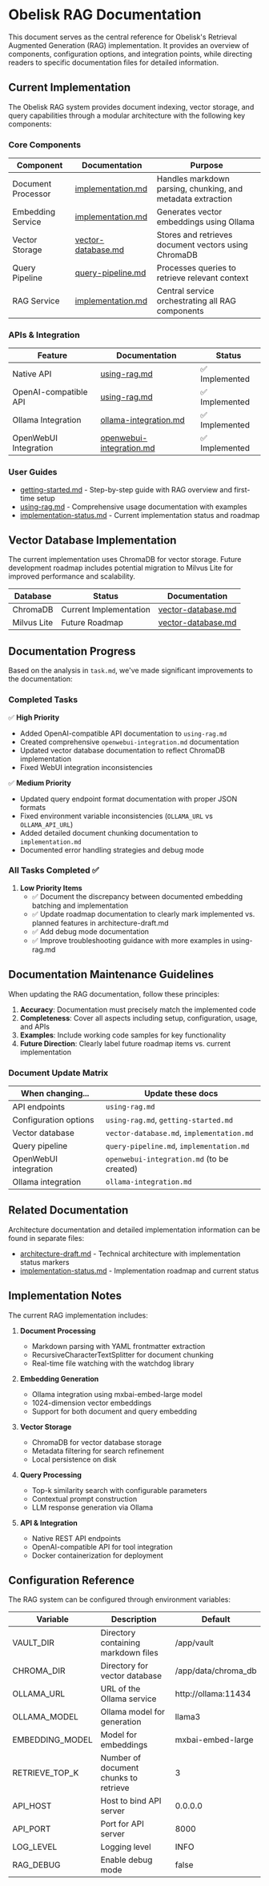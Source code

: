 # Obelisk RAG Documentation

This document serves as the central reference for Obelisk's Retrieval Augmented Generation (RAG) implementation. It provides an overview of components, configuration options, and integration points, while directing readers to specific documentation files for detailed information.

## Current Implementation

The Obelisk RAG system provides document indexing, vector storage, and query capabilities through a modular architecture with the following key components:

### Core Components

| Component | Documentation | Purpose |
|-----------|---------------|---------|
| Document Processor | [implementation.md](./implementation.md) | Handles markdown parsing, chunking, and metadata extraction |
| Embedding Service | [implementation.md](./implementation.md) | Generates vector embeddings using Ollama |
| Vector Storage | [vector-database.md](./vector-database.md) | Stores and retrieves document vectors using ChromaDB |
| Query Pipeline | [query-pipeline.md](./query-pipeline.md) | Processes queries to retrieve relevant context |
| RAG Service | [implementation.md](./implementation.md) | Central service orchestrating all RAG components |

### APIs & Integration

| Feature | Documentation | Status |
|---------|---------------|--------|
| Native API | [using-rag.md](./using-rag.md) | ✅ Implemented |
| OpenAI-compatible API | [using-rag.md](./using-rag.md) | ✅ Implemented |
| Ollama Integration | [ollama-integration.md](./ollama-integration.md) | ✅ Implemented |
| OpenWebUI Integration | [openwebui-integration.md](./openwebui-integration.md) | ✅ Implemented |

### User Guides

- [getting-started.md](./getting-started.md) - Step-by-step guide with RAG overview and first-time setup
- [using-rag.md](./using-rag.md) - Comprehensive usage documentation with examples
- [implementation-status.md](./implementation-status.md) - Current implementation status and roadmap

## Vector Database Implementation

The current implementation uses ChromaDB for vector storage. Future development roadmap includes potential migration to Milvus Lite for improved performance and scalability.

| Database | Status | Documentation |
|----------|--------|---------------|
| ChromaDB | Current Implementation | [vector-database.md](./vector-database.md) |
| Milvus Lite | Future Roadmap | [vector-database.md](./vector-database.md) |

## Documentation Progress

Based on the analysis in `task.md`, we've made significant improvements to the documentation:

### Completed Tasks

✅ **High Priority**
- Added OpenAI-compatible API documentation to `using-rag.md`
- Created comprehensive `openwebui-integration.md` documentation
- Updated vector database documentation to reflect ChromaDB implementation
- Fixed WebUI integration inconsistencies

✅ **Medium Priority**
- Updated query endpoint format documentation with proper JSON formats
- Fixed environment variable inconsistencies (`OLLAMA_URL` vs `OLLAMA_API_URL`)
- Added detailed document chunking documentation to `implementation.md`
- Documented error handling strategies and debug mode

### All Tasks Completed ✅

1. **Low Priority Items**
   - ✅ Document the discrepancy between documented embedding batching and implementation
   - ✅ Update roadmap documentation to clearly mark implemented vs. planned features in architecture-draft.md
   - ✅ Add debug mode documentation
   - ✅ Improve troubleshooting guidance with more examples in using-rag.md

## Documentation Maintenance Guidelines

When updating the RAG documentation, follow these principles:

1. **Accuracy**: Documentation must precisely match the implemented code
2. **Completeness**: Cover all aspects including setup, configuration, usage, and APIs
3. **Examples**: Include working code samples for key functionality
4. **Future Direction**: Clearly label future roadmap items vs. current implementation

### Document Update Matrix

| When changing... | Update these docs |
|------------------|-------------------|
| API endpoints | `using-rag.md` |
| Configuration options | `using-rag.md`, `getting-started.md` |
| Vector database | `vector-database.md`, `implementation.md` |
| Query pipeline | `query-pipeline.md`, `implementation.md` |
| OpenWebUI integration | `openwebui-integration.md` (to be created) |
| Ollama integration | `ollama-integration.md` |

## Related Documentation

Architecture documentation and detailed implementation information can be found in separate files:

- [architecture-draft.md](./architecture-draft.md) - Technical architecture with implementation status markers
- [implementation-status.md](./implementation-status.md) - Implementation roadmap and current status

## Implementation Notes

The current RAG implementation includes:

1. **Document Processing**
   - Markdown parsing with YAML frontmatter extraction
   - RecursiveCharacterTextSplitter for document chunking
   - Real-time file watching with the watchdog library

2. **Embedding Generation**
   - Ollama integration using mxbai-embed-large model
   - 1024-dimension vector embeddings
   - Support for both document and query embedding

3. **Vector Storage**
   - ChromaDB for vector database storage
   - Metadata filtering for search refinement
   - Local persistence on disk

4. **Query Processing**
   - Top-k similarity search with configurable parameters
   - Contextual prompt construction
   - LLM response generation via Ollama

5. **API & Integration**
   - Native REST API endpoints
   - OpenAI-compatible API for tool integration
   - Docker containerization for deployment

## Configuration Reference

The RAG system can be configured through environment variables:

| Variable | Description | Default |
|----------|-------------|---------|
| VAULT_DIR | Directory containing markdown files | /app/vault |
| CHROMA_DIR | Directory for vector database | /app/data/chroma_db |
| OLLAMA_URL | URL of the Ollama service | http://ollama:11434 |
| OLLAMA_MODEL | Ollama model for generation | llama3 |
| EMBEDDING_MODEL | Model for embeddings | mxbai-embed-large |
| RETRIEVE_TOP_K | Number of document chunks to retrieve | 3 |
| API_HOST | Host to bind API server | 0.0.0.0 |
| API_PORT | Port for API server | 8000 |
| LOG_LEVEL | Logging level | INFO |
| RAG_DEBUG | Enable debug mode | false |